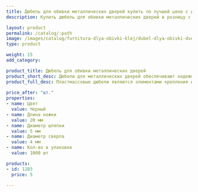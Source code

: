 ```yaml
---
title: Дюбель для обивки металлических дверей купить по лучшей цене с доставкой - Поролоныч
description: Купить дюбель для обивки металлических дверей в розницу с доставкой по Москве в интернет-магазине Поролоныча.

layout: product
permalink: /catalog/:path
image: /images/catalog/furnitura-dlya-obivki-klej/dubel-dlya-obivki-dverey-01_1600w.jpg
type: product

weight: 15
add_category: 

product_title: Дюбель для обивки металлических дверей
product_short_desc: Дюбели для металлических дверей обеспечивают надежное крепление гвоздя и дверного полотна.
product_full_desc: Пластмассовые дюбели являются элементами крепления искусственной кожи и металла.
        
price_after: "шт."
properties:
- name: Цвет
  value: Черный
- name: Длина ножки
  value: 20 мм
- name: Диаметр шляпки
  value: 5 мм
- name: Диаметр сверла
  value: 4 мм
- name: Кол-во в упаковке
  value: 1000 шт

products:
- id: 1283
  price: 5

---
```

